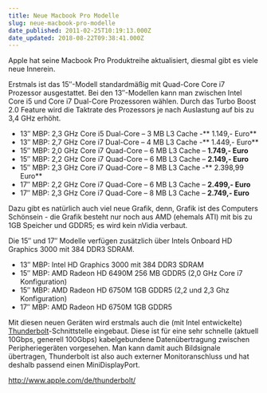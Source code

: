 ```yaml
---
title: Neue Macbook Pro Modelle
slug: neue-macbook-pro-modelle
date_published: 2011-02-25T10:19:13.000Z
date_updated: 2018-08-22T09:38:41.000Z
---
```


Apple hat seine Macbook Pro Produktreihe aktualisiert, diesmal gibt es viele neue Innerein.

Erstmals ist das 15″-Modell standardmäßig mit Quad-Core Core i7 Prozessor ausgestattet. Bei den 13″-Modellen kann man zwischen Intel Core i5 und Core i7 Dual-Core Prozessoren wählen. Durch das Turbo Boost 2.0 Feature wird die Taktrate des Prozessors je nach Auslastung auf bis zu 3,4 GHz erhöht.

- 13″ MBP: 2,3 GHz Core i5 Dual-Core – 3 MB L3 Cache -** 1.149,- Euro**
- 13″ MBP: 2,7 GHz Core i7 Dual-Core – 4 MB L3 Cache -** 1.449,- Euro**
- 15″ MBP: 2,0 GHz Core i7 Quad-Core – 6 MB L3 Cache – **1.749,- Euro**
- 15″ MBP: 2,2 GHz Core i7 Quad-Core – 6 MB L3 Cache – **2.149,- Euro**
- 15″ MBP: 2,3 GHz Core i7 Quad-Core – 8 MB L3 Cache -** 2.398,99 Euro**
- 17″ MBP: 2,2 GHz Core i7 Quad-Core – 6 MB L3 Cache – **2.499,- Euro**
- 17″ MBP: 2,3 GHz Core i7 Quad-Core – 8 MB L3 Cache – **2.749,- Euro**

Dazu gibt es natürlich auch viel neue Grafik, denn, Grafik ist des Computers Schönsein - die Grafik besteht nur noch aus AMD (ehemals ATI) mit bis zu 1GB Speicher und GDDR5; es wird kein nVidia verbaut.

Die 15″ und 17″ Modelle verfügen zusätzlich über Intels Onboard HD Graphics 3000 mit 384 DDR3 SDRAM.

- 13″ MBP: Intel HD Graphics 3000 mit 384 DDR3 SDRAM
- 15″ MBP: AMD Radeon HD 6490M 256 MB GDDR5 (2,0 GHz Core i7 Konfiguration)
- 15″ MBP: AMD Radeon HD 6750M 1GB GDDR5 (2,2 und 2,3 Ghz Konfiguration)
- 17″ MBP: AMD Radeon HD 6750M 1GB GDDR5

Mit diesen neuen Geräten wird erstmals auch die (mit Intel entwickelte) [Thunderbolt](http://www.apple.com/de/thunderbolt/)-Schnittstelle eingebaut. Diese ist für eine sehr schnelle (aktuell 10Gbps, generell 100Gbps) kabelgebundene Datenübertragung zwischen Peripheriegeräten vorgesehen. Man kann damit auch Bildsignale übertragen, Thunderbolt ist also auch externer Monitoranschluss und hat deshalb passend einen MiniDisplayPort.

http://www.apple.com/de/thunderbolt/
